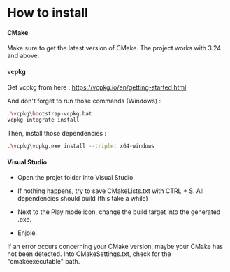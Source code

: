 # How to install

#### CMake

Make sure to get the latest version of CMake. The project works with 3.24 and above.

#### vcpkg

Get vcpkg from here : https://vcpkg.io/en/getting-started.html

And don't forget to run those commands (Windows) :

```bash
.\vcpkg\bootstrap-vcpkg.bat
vcpkg integrate install
```

Then, install those dependencies :

```bash
.\vcpkg\vcpkg.exe install --triplet x64-windows
```

#### Visual Studio

- Open the projet folder into Visual Studio

- If nothing happens, try to save CMakeLists.txt with CTRL + S. All dependencies should build (this take a while)

- Next to the Play mode icon, change the build target into the generated .exe.

- Enjoie.

If an error occurs concerning your CMake version, maybe your CMake has not been detected. Into CMakeSettings.txt, check for the "cmakeexecutable" path.
